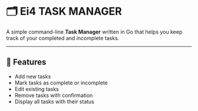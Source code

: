 # 🗂️ Ei4 TASK MANAGER

A simple command-line **Task Manager** written in Go that helps you keep track of your completed and incomplete tasks.

---

## 🚀 Features

- Add new tasks
- Mark tasks as complete or incomplete
- Edit existing tasks
- Remove tasks with confirmation
- Display all tasks with their status



